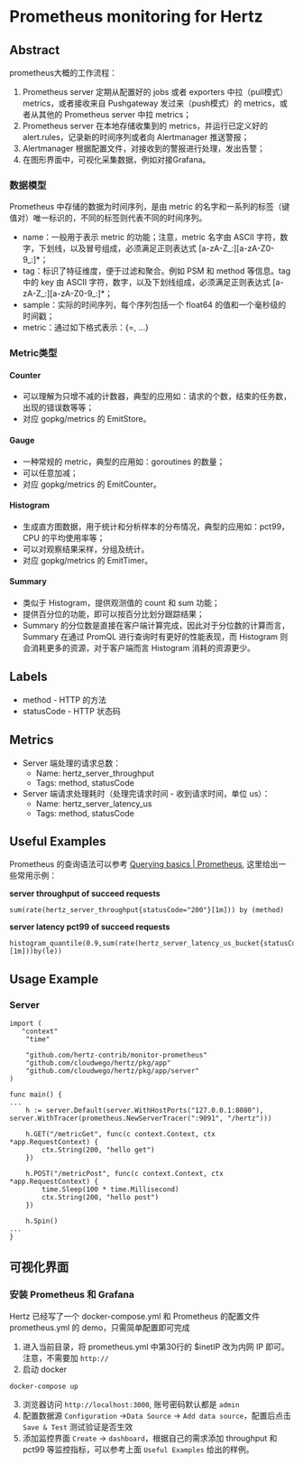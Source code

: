 # Prometheus monitoring for Hertz

## Abstract
prometheus大概的工作流程：
1. Prometheus server 定期从配置好的 jobs 或者 exporters 中拉（pull模式） metrics，或者接收来自 Pushgateway 发过来（push模式）的 metrics，或者从其他的 Prometheus server 中拉 metrics；
2. Prometheus server 在本地存储收集到的 metrics，并运行已定义好的 alert.rules，记录新的时间序列或者向 Alertmanager 推送警报；
3. Alertmanager 根据配置文件，对接收到的警报进行处理，发出告警；
4. 在图形界面中，可视化采集数据，例如对接Grafana。

### 数据模型
Prometheus 中存储的数据为时间序列，是由 metric 的名字和一系列的标签（键值对）唯一标识的，不同的标签则代表不同的时间序列。
- name：一般用于表示 metric 的功能；注意，metric 名字由 ASCII 字符，数字，下划线，以及冒号组成，必须满足正则表达式 [a-zA-Z_:][a-zA-Z0-9_:]*；
- tag：标识了特征维度，便于过滤和聚合。例如 PSM 和 method 等信息。tag 中的 key 由 ASCII 字符，数字，以及下划线组成，必须满足正则表达式 [a-zA-Z_:][a-zA-Z0-9_:]*；
- sample：实际的时间序列，每个序列包括一个 float64 的值和一个毫秒级的时间戳；
- metric：通过如下格式表示：<metric name>{<label name>=<label value>, ...}

### Metric类型

#### Counter
- 可以理解为只增不减的计数器，典型的应用如：请求的个数，结束的任务数， 出现的错误数等等；
- 对应 gopkg/metrics 的 EmitStore。

#### Gauge
- 一种常规的 metric，典型的应用如：goroutines 的数量；
- 可以任意加减；
- 对应 gopkg/metrics 的 EmitCounter。

#### Histogram
- 生成直方图数据，用于统计和分析样本的分布情况，典型的应用如：pct99，CPU 的平均使用率等；
- 可以对观察结果采样，分组及统计。
- 对应 gopkg/metrics 的 EmitTimer。

#### Summary
- 类似于 Histogram，提供观测值的 count 和 sum 功能；
- 提供百分位的功能，即可以按百分比划分跟踪结果；
- Summary 的分位数是直接在客户端计算完成，因此对于分位数的计算而言，Summary 在通过 PromQL 进行查询时有更好的性能表现，而 Histogram 则会消耗更多的资源，对于客户端而言 Histogram 消耗的资源更少。

## Labels
- method - HTTP 的方法
- statusCode - HTTP 状态码

## Metrics
- Server 端处理的请求总数：
    - Name: hertz_server_throughput
    - Tags: method, statusCode
- Server 端请求处理耗时（处理完请求时间 - 收到请求时间，单位 us）：
    - Name: hertz_server_latency_us
    - Tags: method, statusCode

## Useful Examples
Prometheus 的查询语法可以参考 [Querying basics | Prometheus](https://prometheus.io/docs/prometheus/latest/querying/basics/), 这里给出一些常用示例：

**server throughput of succeed requests**
```
sum(rate(hertz_server_throughput{statusCode="200"}[1m])) by (method)
```

**server latency pct99 of succeed requests**
```
histogram_quantile(0.9,sum(rate(hertz_server_latency_us_bucket{statusCode="200"}[1m]))by(le))
```

## Usage Example
### Server

```
import (
   "context"
	"time"

	"github.com/hertz-contrib/monitor-prometheus"
	"github.com/cloudwego/hertz/pkg/app"
	"github.com/cloudwego/hertz/pkg/app/server"
)

func main() {
...
	h := server.Default(server.WithHostPorts("127.0.0.1:8080"), server.WithTracer(prometheus.NewServerTracer(":9091", "/hertz")))

	h.GET("/metricGet", func(c context.Context, ctx *app.RequestContext) {
		ctx.String(200, "hello get")
	})

	h.POST("/metricPost", func(c context.Context, ctx *app.RequestContext) {
		time.Sleep(100 * time.Millisecond)
		ctx.String(200, "hello post")
	})

	h.Spin()
...
}
```
## 可视化界面
### 安装 Prometheus 和 Grafana

Hertz 已经写了一个 docker-compose.yml 和 Prometheus 的配置文件 prometheus.yml 的 demo，只需简单配置即可完成

1. 进入当前目录，将 prometheus.yml 中第30行的 $inetIP 改为内网 IP 即可。注意，不需要加 ``http://``
2. 启动 docker
```
docker-compose up
```
3. 浏览器访问 `http://localhost:3000`, 账号密码默认都是 `admin`
4. 配置数据源 `Configuration` ->`Data Source` -> `Add data source`，配置后点击 `Save & Test` 测试验证是否生效
5. 添加监控界面 `Create` -> `dashboard`，根据自己的需求添加 throughput 和 pct99 等监控指标，可以参考上面 `Useful Examples` 给出的样例。
